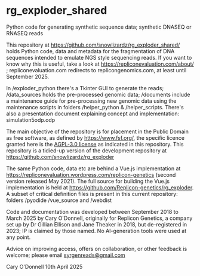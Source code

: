 # rg_exploder_shared

Python code for generating synthetic sequence data; synthetic DNASEQ or RNASEQ reads

This repository at https://github.com/snowlizardz/rg_exploder_shared/ holds Python code, data and metadata for the fragmentation of DNA sequences intended to emulate NGS style sequencing reads. If you want to know why this is useful, take a look at https://repliconevaluation.com/about/ ; repliconevaluation.com redirects to replicongenomics.com, at least until September 2025.

In /exploder_python there's a Tkinter GUI to generate the reads; /data_sources holds the pre-processed genomic data; /documents include a maintenance guide for pre-processing new genomic data using the maintenance scripts in folders /helper_python & /helper_scripts. There's also a presentation document explaining concept and implementation: simulation5odp.odp

The main objective of the repository is for placement in the Public Domain as free software, as defined by https://www.fsf.org/, the specific licence granted here is the <a href="https://www.gnu.org/licenses/agpl-3.0.en.html">AGPL-3.0 license</a> as indicated in this repository. This repository is a tidied-up version of the development repository at https://github.com/snowlizardz/rg_exploder

The same Python code, data etc are behind a Vue.js implementation at https://repliconevaluation.wordpress.com/replicon-genetics (second version released May 2021). The full source for building the Vue.js implementation is held at https://github.com/Replicon-genetics/rg_exploder. A subset of critical definition files is present in this current repository: folders /pyodide /vue_source and /webdist 

Code and documentation was developed between September 2018 to March 2025 by Cary O'Donnell, originally for Replicon Genetics, a company set up by Dr Gillian Ellison and Jane Theaker in 2018, but de-registered in 2023; IP is claimed by those named. No AI-generation tools were used at any point.

Advice on improving access, offers on collaboration, or other feedback is welcome; please email syrgenreads@gmail.com

Cary O'Donnell 10th April 2025
